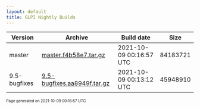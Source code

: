 ```yaml
---
layout: default
title: GLPI Nightly Builds
---
```


Version|Archive|Build date|Size
---|---|---|---
master|[master.f4b58e7.tar.gz](master.f4b58e7.tar.gz)|2021-10-09 00:16:57 UTC|84183721
9.5-bugfixes|[9.5-bugfixes.aa8949f.tar.gz](9.5-bugfixes.aa8949f.tar.gz)|2021-10-09 00:13:12 UTC|45948910

<font size="1">Page generated on 2021-10-09 00:16:57 UTC</font>
